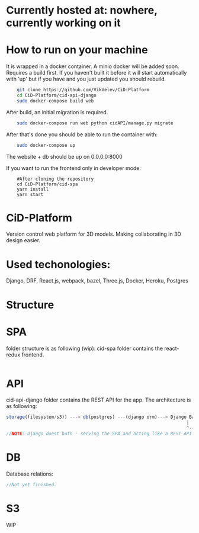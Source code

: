 # Currently hosted at: nowhere, currently working on it

# How to run on your machine
It is wrapped in a docker container. A minio docker will be added soon.
Requires a build first. If you haven't built it before it will start automatically with 'up' but if you have and you just updated you should rebuild.

```bash
    git clone https://github.com/VikVelev/CiD-Platform
    cd CiD-Platform/cid-api-django
    sudo docker-compose build web
```
After build, an initial migration is required.
```bash
    sudo docker-compose run web python cidAPI/manage.py migrate
```
After that's done you should be able to run the container with:
```bash
    sudo docker-compose up
```
The website + db should be up on 0.0.0.0:8000

If you want to run the frontend only in developer mode:
```shell
    #After cloning the repository
    cd CiD-Platform/cid-spa
    yarn install
    yarn start
```
# CiD-Platform
Version control web platform for 3D models. Making collaborating in 3D design easier.
# Used techonologies:
Django, DRF, React.js, webpack, bazel, Three.js, Docker, Heroku, Postgres

# Structure

# SPA
folder structure is as following (wip):
cid-spa folder contains the react-redux frontend.

```js

```

# API

cid-api-django folder contains the REST API for the app. 
The architecture is as following:

```js
storage(filesystem/s3)) ---> db(postgres) ---(django orm)---> Django Backend ---(serves SPA)---> React frontend
                                                                    |                                    |                 
                                                                    ^------(AJAX Requests)<----(Redux)<---
//NOTE: Django doest both - serving the SPA and acting like a REST API.
```
# DB
Database relations:
```js
//Not yet finished.
```

# S3

WIP